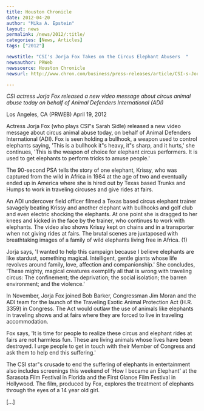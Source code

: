 ```yaml
---
title: Houston Chronicle
date: 2012-04-20
author: "Mika A. Epstein"
layout: news
permalink: /news/2012/:title/
categories: [News, Articles]
tags: ["2012"]

newstitle: "CSI's Jorja Fox Takes on the Circus Elephant Abusers  "
newsauthor: PRWeb  
newssource: Houston Chronicle  
newsurl: http://www.chron.com/business/press-releases/article/CSI-s-Jorja-Fox-Takes-on-the-Circus-Elephant-3495060.php  

---
```


*CSI actress Jorja Fox released a new video message about circus animal abuse today on behalf of Animal Defenders International (ADI)*

Los Angeles, CA (PRWEB) April 19, 2012

Actress Jorja Fox (who plays CSI"s Sarah Sidle) released a new video message about circus animal abuse today, on behalf of Animal Defenders International (ADI). Fox is seen holding a bullhook, a weapon used to control elephants saying, 'This is a bullhook it"s heavy, it"s sharp, and it hurts,' she continues, 'This is the weapon of choice for elephant circus performers. It is used to get elephants to perform tricks to amuse people.'

The 90-second PSA tells the story of one elephant, Krissy, who was captured from the wild in Africa in 1984 at the age of two and eventually ended up in America where she is hired out by Texas based Trunks and Humps to work in traveling circuses and give rides at fairs.

An ADI undercover field officer filmed a Texas based circus elephant trainer savagely beating Krissy and another elephant with bullhooks and golf club and even electric shocking the elephants. At one point she is dragged to her knees and kicked in the face by the trainer, who continues to work with elephants. The video also shows Krissy kept on chains and in a transporter when not giving rides at fairs. The brutal scenes are juxtaposed with breathtaking images of a family of wild elephants living free in Africa. (1)

Jorja says, 'I wanted to help this campaign because I believe elephants are like stardust, something magical. Intelligent, gentle giants whose life revolves around family, love, affection and companionship.' She concludes, 'These mighty, magical creatures exemplify all that is wrong with traveling circus: The confinement; the deprivation; the social isolation; the barren environment; and the violence.'

In November, Jorja Fox joined Bob Barker, Congressman Jim Moran and the ADI team for the launch of the Traveling Exotic Animal Protection Act (H.R. 3359) in Congress. The Act would outlaw the use of animals like elephants in traveling shows and at fairs where they are forced to live in traveling accommodation.

Fox says, 'It is time for people to realize these circus and elephant rides at fairs are not harmless fun. These are living animals whose lives have been destroyed. I urge people to get in touch with their Member of Congress and ask them to help end this suffering.'

The CSI star"s crusade to end the suffering of elephants in entertainment also includes screenings this weekend of &#8216;How I became an Elephant' at the Sarasota Film Festival in Florida and the First Glance Film Festival in Hollywood. The film, produced by Fox, explores the treatment of elephants through the eyes of a 14 year old girl.

[...]

